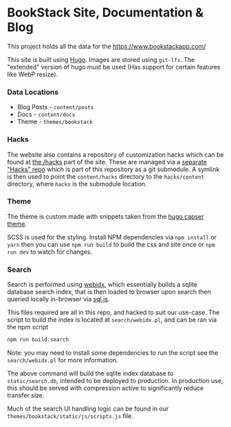 # BookStack Site, Documentation & Blog

This project holds all the data for the https://www.bookstackapp.com/

This site is built using [Hugo](https://gohugo.io). Images are stored using `git-lfs`.
The "extended" version of hugo must be used (Has support for certain features like WebP resize).

### Data Locations

* Blog Posts - `content/posts`
* Docs - `content/docs`
* Theme - `themes/bookstack`

### Hacks

The website also contains a repository of customization hacks which can be found at [the /hacks](https://www.bookstackapp.com/hacks/) part of the site. 
These are managed via a [separate "Hacks" repo](https://github.com/BookStackApp/hacks) which is part of this repository as a git submodule. A symlink is then used to point the `content/hacks` directory to the `hacks/content` directory, where `hacks` is the submodule location.

### Theme

The theme is custom made with snippets taken from the [hugo capser theme](https://github.com/vjeantet/hugo-theme-casper).

SCSS is used for the styling. Install NPM dependencies via `npm install` or `yarn` then you can use `npm run build` to build the css and site once or `npm run dev` to watch for changes.

### Search

Search is performed using [webidx](https://github.com/gbxyz/webidx), which essentially builds a sqlite database search index, that is then loaded to browser upon search then queried locally in-browser via [sql.js](https://github.com/sql-js/sql.js).

This files required are all in this repo, and hacked to suit our use-case.
The script to build the index is located at `search/webidx.pl`, and can be ran via the npm script

```bash
npm run build:search
```

Note: you may need to install some dependencies to run the script see the `search/webidx.pl` for more information.

The above command will build the sqlite index database to `static/search.db`, intended to be deployed to production. In production use, this should be served with compression active to significantly reduce transfer size.

Much of the search UI handling logic can be found in our `themes/bookstack/static/js/scripts.js` file.